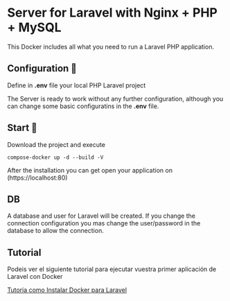 # Server for Laravel with Nginx + PHP + MySQL

This Docker includes all what you need to run a Laravel PHP application.

## Configuration 🔧

Define in  **.env** file your local PHP Laravel project

The Server is ready to work without any further configuration, although you can change some basic configuratins in the **.env** file.

## Start 🚀

Download the project and execute

```
compose-docker up -d --build -V
```
After the installation you can get open your application on 
(https://localhost:80)

## DB

A database and user for Laravel will be created. If you change the connection configuration you mas change the user/password in the database to allow the connection.

## Tutorial
Podeis ver el siguiente tutorial para ejecutar vuestra primer aplicación de Laravel con Docker

[Tutoria como Instalar Docker para Laravel](https://youtu.be/nhnHyHRdpfk)